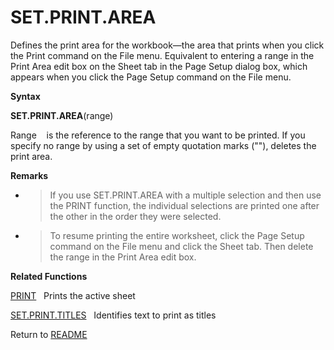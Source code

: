 # SET.PRINT.AREA

Defines the print area for the workbook&mdash;the area that prints when
you click the Print command on the File menu. Equivalent to entering a
range in the Print Area edit box on the Sheet tab in the Page Setup
dialog box, which appears when you click the Page Setup command on the
File menu.

**Syntax**

**SET.PRINT.AREA**(range)

Range&nbsp;&nbsp;&nbsp;&nbsp;is the reference to the range that you want
to be printed. If you specify no range by using a set of empty quotation
marks (""), deletes the print area.

**Remarks**

  - > If you use SET.PRINT.AREA with a multiple selection and then use
    > the PRINT function, the individual selections are printed one
    > after the other in the order they were selected.

  - > To resume printing the entire worksheet, click the Page Setup
    > command on the File menu and click the Sheet tab. Then delete the
    > range in the Print Area edit box.


**Related Functions**

[PRINT](PRINT.md)&nbsp;&nbsp;&nbsp;Prints the active sheet

[SET.PRINT.TITLES](SET.PRINT.TITLES.md)&nbsp;&nbsp;&nbsp;Identifies text to print as titles



Return to [README](README.md#S)

